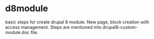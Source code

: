 # d8module
basic steps for create drupal 8 module. New page, block creation with access management. Steps are mentioned into drupal8-custom-module.doc file.
